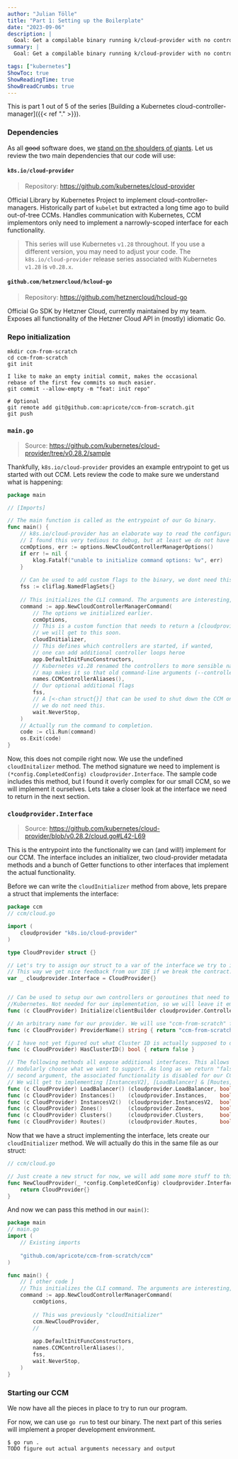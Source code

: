 ```yaml
---
author: "Julian Tölle"
title: "Part 1: Setting up the Boilerplate"
date: "2023-09-06"
description: |
  Goal: Get a compilable binary running k/cloud-provider with no controllers yet
summary: |
  Goal: Get a compilable binary running k/cloud-provider with no controllers yet

tags: ["kubernetes"]
ShowToc: true
ShowReadingTime: true
ShowBreadCrumbs: true
---
```


This is part 1 out of 5 of the series [Building a Kubernetes cloud-controller-manager]({{< ref "." >}}).

### Dependencies

As all ~~good~~ software does, we [stand on the shoulders of giants](https://xkcd.com/2347/). Let us review the two main dependencies that our code will use:

#### `k8s.io/cloud-provider`

> Repository: https://github.com/kubernetes/cloud-provider

Official Library by Kubernetes Project to implement cloud-controller-managers.
Historically part of `kubelet` but extracted a long time ago to build out-of-tree CCMs.
Handles communication with Kubernetes, CCM implementors only need to implement a narrowly-scoped interface for each functionality.

> This series will use Kubernetes `v1.28` throughout.
> If you use a different version, you may need to adjust your code.
> The `k8s.io/cloud-provider` release series associated with Kubernetes `v1.28` is `v0.28.x`.

#### `github.com/hetznercloud/hcloud-go`

> Repository: https://github.com/hetznercloud/hcloud-go

Official Go SDK by Hetzner Cloud, currently maintained by my team.
Exposes all functionality of the Hetzner Cloud API in (mostly) idiomatic Go.

### Repo initialization

```shell
mkdir ccm-from-scratch
cd ccm-from-scratch
git init

I like to make an empty initial commit, makes the occasional
rebase of the first few commits so much easier.
git commit --allow-empty -m "feat: init repo"

# Optional
git remote add git@github.com:apricote/ccm-from-scratch.git
git push
```

### `main.go`

> Source: https://github.com/kubernetes/cloud-provider/tree/v0.28.2/sample

Thankfully, `k8s.io/cloud-provider` provides an example entrypoint to get us started with out CCM. Lets review the code to make sure we understand what is happening:

```go
package main

// [Imports]

// The main function is called as the entrypoint of our Go binary.
func main() {
    // k8s.io/cloud-provider has an elaborate way to read the configuration from flags.
    // I found this very tedious to debug, but at least we do not have to do this ourselves.
    ccmOptions, err := options.NewCloudControllerManagerOptions()
    if err != nil {
        klog.Fatalf("unable to initialize command options: %v", err)
    }
    
    // Can be used to add custom flags to the binary, we dont need this.
    fss := cliflag.NamedFlagSets{}
    
    // This initializes the CLI command. The arguments are interesting, so lets take a closer look:
    command := app.NewCloudControllerManagerCommand(
        // The options we initialized earlier.
        ccmOptions,
        // This is a custom function that needs to return a [cloudprovider.Interface],
        // we will get to this soon.
        cloudInitializer,
        // This defines which controllers are started, if wanted,
        // one can add additional controller loops heroe
        app.DefaultInitFuncConstructors,
        // Kubernetes v1.28 renamed the controllers to more sensible names, this
        // map makes it so that old command-line arguments (--controllers) still work
        names.CCMControllerAliases(),
        // Our optional additional flags
        fss,
        // A [<-chan struct{}] that can be used to shut down the CCM on demand,
        // we do not need this. 
        wait.NeverStop,
    )
    // Actually run the command to completion.
    code := cli.Run(command)
    os.Exit(code)
}
```

Now, this does not compile right now. We use the undefined `cloudInitalizer` method. The method signature we need to implement is `(*config.CompletedConfig) cloudprovider.Interface`. The sample code includes this method, but I found it overly complex for our small CCM, so we will implement it ourselves. Lets take a closer look at the interface we need to return in the next section.




### `cloudprovider.Interface`

> Source: https://github.com/kubernetes/cloud-provider/blob/v0.28.2/cloud.go#L42-L69

This is the entrypoint into the functionality we can (and will!) implement for our CCM. The interface includes an initializer, two cloud-provider metadata methods and a bunch of Getter functions to other interfaces that implement the actual functionality.

Before we can write the `cloudInitializer` method from above, lets prepare a struct that implements the interface:

```go
package ccm
// ccm/cloud.go

import (
	cloudprovider "k8s.io/cloud-provider"
)

type CloudProvider struct {}

// Let's try to assign our struct to a var of the interface we try to implement.
// This way we get nice feedback from our IDE if we break the contract.
var _ cloudprovider.Interface = CloudProvider{}


// Can be used to setup our own controllers or goroutines that need to talk to
//Kubernetes. Not needed for our implementation, so we will leave it empty.
func (c CloudProvider) Initialize(clientBuilder cloudprovider.ControllerClientBuilder, stop <-chan struct{}) {}

// An arbitrary name for our provider. We will use "ccm-from-scratch" for this example.
func (c CloudProvider) ProviderName() string { return "ccm-from-scratch" }

// I have not yet figured out what Cluster ID is actually supposed to do. We can disable it.
func (c CloudProvider) HasClusterID() bool { return false }

// The following methods all expose additional interfaces. This allows us to
// modularly choose what we want to support. As long as we return "false" as the
// second argument, the associated functionality is disabled for our CCM.
// We will get to implementing [InstancesV2], [LoadBalancer] & [Routes] in later parts of this series.
func (c CloudProvider) LoadBalancer() (cloudprovider.LoadBalancer, bool) { return nil, false }
func (c CloudProvider) Instances()    (cloudprovider.Instances,    bool) { return nil, false }
func (c CloudProvider) InstancesV2()  (cloudprovider.InstancesV2,  bool) { return nil, false }
func (c CloudProvider) Zones()        (cloudprovider.Zones,        bool) { return nil, false }
func (c CloudProvider) Clusters()     (cloudprovider.Clusters,     bool) { return nil, false }
func (c CloudProvider) Routes()       (cloudprovider.Routes,       bool) { return nil, false }
```

Now that we have a struct implementing the interface, lets create our `cloudInitializer` method. We will actually do this in the same file as our struct:

```go
// ccm/cloud.go

// Just create a new struct for now, we will add some more stuff to this later.
func NewCloudProvider(_ *config.CompletedConfig) cloudprovider.Interface {
	return CloudProvider{}
}
```

And now we can pass this method in our `main()`:

```go
package main
// main.go
import (
	// Existing imports
	
	"github.com/apricote/ccm-from-scratch/ccm"
)

func main() {
	// [ other code ]
    // This initializes the CLI command. The arguments are interesting, so lets take a closer look:
	command := app.NewCloudControllerManagerCommand(
        ccmOptions,
		
		// This was previously "cloudInitializer"
        ccm.NewCloudProvider,
		//
		
        app.DefaultInitFuncConstructors,
        names.CCMControllerAliases(),
        fss,
        wait.NeverStop,
    )
}
```

### Starting our CCM

We now have all the pieces in place to try to run our program.

For now, we can use `go run` to test our binary. The next part of this series will implement a proper development environment.

```shell
$ go run . 
TODO figure out actual arguments necessary and output
```
